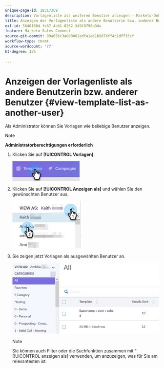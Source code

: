 ```yaml
---
unique-page-id: 18317369
description: Vorlagenliste als weiteren Benutzer anzeigen - Marketo-Dokumente - Produktdokumentation
title: Anzeigen der Vorlagenliste als andere Benutzerin bzw. anderer Benutzer
exl-id: 5640168d-fe87-4cb1-8262-349f8798a3da
feature: Marketo Sales Connect
source-git-commit: 09a656c3a0d0002edfa1a61b987bff4c1dff33cf
workflow-type: tm+mt
source-wordcount: '77'
ht-degree: 15%

---
```


# Anzeigen der Vorlagenliste als andere Benutzerin bzw. anderer Benutzer {#view-template-list-as-another-user}

Als Administrator können Sie Vorlagen wie beliebige Benutzer anzeigen.

>[!NOTE]
>
>**Administratorberechtigungen erforderlich**

1. Klicken Sie auf **[!UICONTROL Vorlagen]**.

   ![](assets/one.png)

1. Klicken Sie auf **[!UICONTROL Anzeigen als]** und wählen Sie den gewünschten Benutzer aus.

   ![](assets/two.png)

1. Sie zeigen jetzt Vorlagen als ausgewählten Benutzer an.

   ![](assets/three.png)

   >[!NOTE]
   >
   >Sie können auch Filter oder die Suchfunktion zusammen mit &quot;[!UICONTROL  anzeigen als] verwenden, um anzuzeigen, was für Sie am relevantesten ist.
